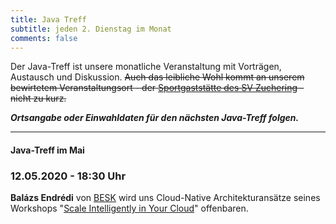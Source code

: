 ```yaml
---
title: Java Treff
subtitle: jeden 2. Dienstag im Monat
comments: false
---
```


Der Java-Treff ist unsere monatliche Veranstaltung mit Vorträgen, Austausch und Diskussion.
~~Auch das leibliche Wohl kommt an unserem bewirtetem Veranstaltungsort - der [Sportgaststätte des SV Zuchering](https://goo.gl/maps/WdFPbCwjdqWQr5eUA) - nicht zu kurz.~~

***Ortsangabe oder Einwahldaten für den nächsten Java-Treff folgen.***

---

#### Java-Treff im Mai
### 12.05.2020 - 18:30 Uhr

**Balázs Endrédi** von [BESK](https://www.beskgroup.com/) wird uns Cloud-Native Architekturansätze seines Workshops "[Scale Intelligently in Your Cloud](http://scale-intelligently-in-your-cloud.com/)" offenbaren.
